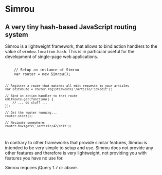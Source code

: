 Simrou
======

A very tiny hash-based JavaScript routing system
------------------------------------------------

Simrou is a lightweight framework, that allows to bind action handlers to the value of <code>window.location.hash</code>.
This is in particular useful for the development of single-page web applications.

<code>
	// Setup an instance of Simrou
	var router = new Simrou();
	
	// Register a route that matches all edit requests to your articles
	var editRoute = router.registerRoute('/article/:id/edit');
	
	// Bind an action handler to that route
	editRoute.get(function() {
		// ... do stuff ...
	});
	
	// Get the router running...
	router.start();
	
	// Navigate somewhere:
	router.navigate('/article/42/edit');
</code>

In contrary to other frameworks that provide similar features, Simrou is intended to be very simple to setup and use. Simrou does not provide any other features and therefore is very lightweight, not providing you with features you have no use for.

Simrou requires jQuery 1.7 or above.